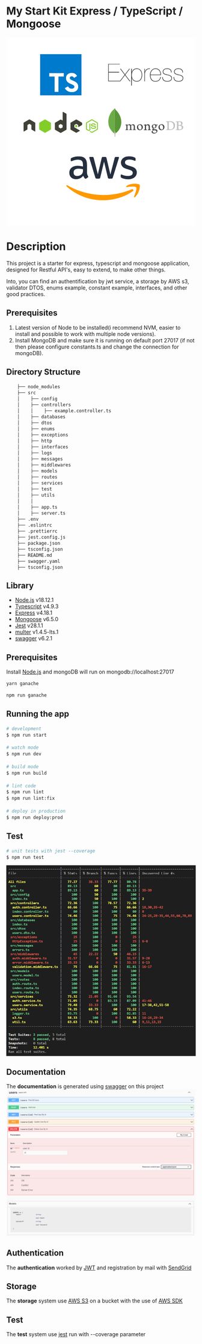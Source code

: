 # My Start Kit Express / TypeScript / Mongoose
<p align="center" width="100%"><img align="center" src="./doc/My%20starter%20kit.png?raw=true" /></p>

# Description
This project is a starter for express, typescript and mongoose application, designed for Restful API's, easy to extend, to make other things.

Into, you can find an authentification by jwt service, a storage by AWS s3, validator DTOS, enums example, constant example, interfaces, and other good practices.

## Prerequisites

1. Latest version of Node to be installed(i recommend NVM, easier to install and possible to work with multiple node versions).
2. Install MongoDB and make sure it is running on default port 27017 (if not then please configure constants.ts and change the connection for mongoDB).

## Directory Structure
```
    ├── node_modules
    ├── src
    │    ├── config
    │    ├── controllers  
    │    │    ├── example.controller.ts
    │    ├── databases
    │    ├── dtos
    │    ├── enums
    │    ├── exceptions
    │    ├── http
    │    ├── interfaces
    │    ├── logs
    │    ├── messages
    │    ├── middlewares
    │    ├── models
    │    ├── routes
    │    ├── services
    │    ├── test
    │    ├── utils
    │    │
    │    ├── app.ts
    │    ├── server.ts
    ├── .env
    ├── .eslintrc
    ├── .prettierrc
    ├── jest.config.js
    ├── package.json
    ├── tsconfig.json
    ├── README.md
    ├── swagger.yaml
    ├── tsconfig.json
```

## Library
- [Node.js](https://nodejs.org/dist/latest-v18.x/docs/api/) v18.12.1
- [Typescript](https://www.typescriptlang.org/docs/handbook/typescript-from-scratch.html) v4.9.3
- [Express](https://expressjs.com/en/starter/installing.html) v4.18.1
- [Mongoose](https://mongoosejs.com/docs/guide.html) v6.5.0
- [Jest]() v28.1.1
- [multer]() v1.4.5-lts.1
- [swagger]() v6.2.1

## Prerequisites

Install [Node.js](https://nodejs.org/dist/latest-v18.x/docs/api/) and mongoDB will run on mongodb://localhost:27017

```bash
yarn ganache
```

```bash
npm run ganache
```

## Running the app

```bash
# development
$ npm run start

# watch mode
$ npm run dev

# build mode
$ npm run build

# lint code
$ npm run lint
$ npm run lint:fix

# deploy in production
$ npm run deploy:prod
```

## Test

```bash
# unit tests with jest --coverage
$ npm run test
```

<p align="center" width="100%"><img align="center" src="./doc/coverage.png?raw=true" /></p>

## Documentation

The **documentation** is generated using [swagger](https://swagger.io/docs/specification/basic-structure/) on this project
![Documentation](./doc/Swagger.png?raw=true 'Documentation')

## Authentication

The **authentication** worked by [JWT](https://jwt.io/introduction) and registration by mail with [SendGrid](https://docs.sendgrid.com/for-developers/sending-email/quickstart-nodejs)

## Storage

The **storage** system use [AWS S3](https://docs.aws.amazon.com/s3/index.html) on a bucket with the use of [AWS SDK](https://www.npmjs.com/package/aws-sdk)

## Test

The **test** system use [jest](https://jestjs.io/docs/getting-started) run with --coverage parameter